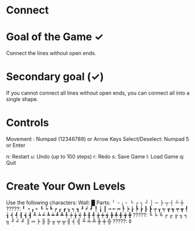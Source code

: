 # Connect

# Goal of the Game ✓
Connect the lines without open ends.

# Secondary goal (✓)
If you cannot connect all lines without open ends,
you can connect all into a single shape.

# Controls
Movement       : Numpad (12346789) or Arrow Keys
Select/Deselect: Numpad 5 or Enter

n: Restart
u: Undo (up to 100 steps)
r: Redo
s: Save Game
l: Load Game
q: Quit

# Create Your Own Levels

Use the following characters:
Wall: █
Parts: ╵ ╶ ╷ ╴ └ ┌ ┐ ┘ │ ─ ├ ┬ ┤ ┴ ┼
?????: ╹ ╺ ╻ ╸ ┖ ┕ ┗ ┍ ┎ ┏ ┒ ┑ ┓ ┚ ┙ ┛ ╿ ╽ ┃ ╼ ╾ ━ ┞ ┝ ┟ ┡ ┢ ┠ ┣ ┮ ┰ ┭ ┲ ┱ ┯ ┳ ┦ ┧ ┥ ┩ ┨ ┪ ┫ ┸ ┶ ┵ ┺ ┷ ┹ ┻ ╀ ┾ ╁ ┽ ╄ ╂ ╃ ╆ ┿ ╅ ╊ ╇ ╉ ╈ ╋
?????: ╙ ╘ ╚ ╒ ╓ ╔ ╖ ╕ ╗ ╜ ╛ ╝ ║ ═ ╞ ╟ ╠ ╥ ╤ ╦ ╢ ╡ ╣ ╨ ╧ ╩ ╫ ╪ ╬
?????: ◊